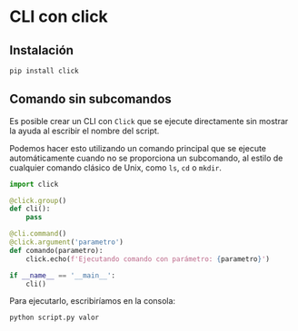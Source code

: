 # CLI con click

## Instalación

``` sh
pip install click
```

## Comando sin subcomandos

Es posible crear un CLI con `Click` que se ejecute directamente sin mostrar la ayuda al escribir el nombre del script.

Podemos hacer esto utilizando un comando principal que se ejecute automáticamente cuando no se proporciona un subcomando, al estilo de cualquier comando clásico de Unix, como `ls`, `cd` o `mkdir`.


``` py
import click

@click.group()
def cli():
    pass

@cli.command()
@click.argument('parametro')
def comando(parametro):
    click.echo(f'Ejecutando comando con parámetro: {parametro}')

if __name__ == '__main__':
    cli()
```

Para ejecutarlo, escribiríamos en la consola:

``` sh
python script.py valor
```
